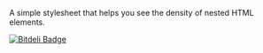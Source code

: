 A simple stylesheet that helps you see the density of nested HTML elements.

[![Bitdeli Badge](https://d2weczhvl823v0.cloudfront.net/chromice/x-ray.css/trend.png)](https://bitdeli.com/free "Bitdeli Badge")
